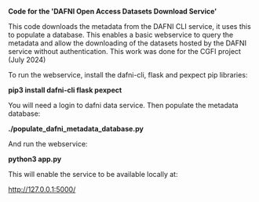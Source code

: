 <b>Code for the 'DAFNI Open Access Datasets Download Service'</b>


This code downloads the metadata from the DAFNI CLI service, it uses this to populate a database. This enables a basic webservice to query the metadata and allow the downloading of the datasets hosted by the DAFNI service without authentication. This work was done for the CGFI project (July 2024)

To run the webservice, install the dafni-cli, flask and pexpect pip libraries:

<b>pip3 install dafni-cli flask pexpect</b>

You will need a login to dafni data service. Then populate the metadata database:

<b>./populate_dafni_metadata_database.py</b>

And run the webservice:

<b>python3 app.py</b>

This will enable the service to be available locally at:

http://127.0.0.1:5000/
